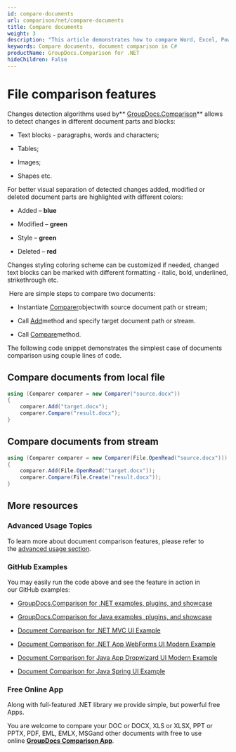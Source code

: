 ```yaml
---
id: compare-documents
url: comparison/net/compare-documents
title: Compare documents
weight: 3
description: "This article demonstrates how to compare Word, Excel, PowerPoint, Outlook, OneNote, PDF, Image, HTML, AutoCAD, Visio, OpenDocument, OneNote documents using GroupDocs.Comparison for .NET."
keywords: Compare documents, document comparison in C#
productName: GroupDocs.Comparison for .NET
hideChildren: False
---
```

# File comparison features

Changes detection algorithms used by** [GroupDocs.Comparison](https://products.groupdocs.com/comparison/net)** allows to detect changes in different document parts and blocks:

*   Text blocks - paragraphs, words and characters;
    
*   Tables;
    
*   Images;
    
*   Shapes etc.
    

For better visual separation of detected changes added, modified or deleted document parts are highlighted with different colors:

*   Added – **blue** 
    
*   Modified – **green**
    
*   Style – **green**
    
*   Deleted – **red**
    

Changes styling coloring scheme can be customized if needed, changed text blocks can be marked with different formatting - italic, bold, underlined, strikethrough etc.

 Here are simple steps to compare two documents: 

*   Instantiate [Comparer](https://apireference.groupdocs.com/net/comparison/groupdocs.comparison/comparer)objectwith source document path or stream;
    
*   Call [Add](https://apireference.groupdocs.com/net/comparison/groupdocs.comparison/comparer/methods/add/index)method and specify target document path or stream.
    
*   Call [Compare](https://apireference.groupdocs.com/net/comparison/groupdocs.comparison/comparer/methods/compare/index)method.
    

The following code snippet demonstrates the simplest case of documents comparison using couple lines of code.

## Compare documents from local file

```csharp
using (Comparer comparer = new Comparer("source.docx"))
{
	comparer.Add("target.docx");
	comparer.Compare("result.docx");
}
```

## Compare documents from stream

```csharp
using (Comparer comparer = new Comparer(File.OpenRead("source.docx")))
{
	comparer.Add(File.OpenRead("target.docx"));
	comparer.Compare(File.Create("result.docx"));
}
```

## More resources

### Advanced Usage Topics

To learn more about document comparison features, please refer to the [advanced usage section](Advanced%2Busage.html).

### GitHub Examples

You may easily run the code above and see the feature in action in our GitHub examples:

*   [GroupDocs.Comparison for .NET examples, plugins, and showcase](https://github.com/groupdocs-comparison/GroupDocs.Comparison-for-.NET)
    
*   [GroupDocs.Comparison for Java examples, plugins, and showcase](https://github.com/groupdocs-comparison/GroupDocs.Comparison-for-Java)
    
*   [Document Comparison for .NET MVC UI Example](https://github.com/groupdocs-comparison/GroupDocs.Comparison-for-.NET-MVC) 
    
*   [Document Comparison for .NET App WebForms UI Modern Example](https://github.com/groupdocs-comparison/GroupDocs.Comparison-for-.NET-WebForms)
    
*   [Document Comparison for Java App Dropwizard UI Modern Example](https://github.com/groupdocs-comparison/GroupDocs.Comparison-for-Java-Dropwizard)
    
*   [Document Comparison for Java Spring UI Example](https://github.com/groupdocs-comparison/GroupDocs.Comparison-for-Java-Spring)
    

### Free Online App

Along with full-featured .NET library we provide simple, but powerful free Apps.

You are welcome to compare your DOC or DOCX, XLS or XLSX, PPT or PPTX, PDF, EML, EMLX, MSGand other documents with free to use online **[GroupDocs Comparison App](https://products.groupdocs.app/comparison)**.
